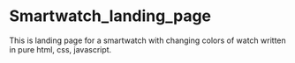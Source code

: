 # Smartwatch_landing_page
This is landing page for a smartwatch with changing colors of watch written in pure html, css, javascript.
